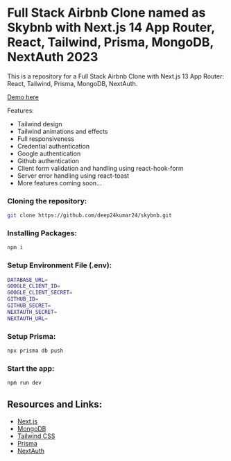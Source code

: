 # Full Stack Airbnb Clone named as Skybnb with Next.js 14 App Router, React, Tailwind, Prisma, MongoDB, NextAuth 2023

This is a repository for a Full Stack Airbnb Clone with Next.js 13 App Router: React, Tailwind, Prisma, MongoDB, NextAuth.

[Demo here](https://skybnb-alpha.vercel.app/) 

Features:

* Tailwind design
* Tailwind animations and effects
* Full responsiveness
* Credential authentication
* Google authentication
* Github authentication
* Client form validation and handling using react-hook-form
* Server error handling using react-toast
* More features coming soon...

### Cloning the repository:

```bash
git clone https://github.com/deep24kumar24/skybnb.git
```

### Installing Packages:

```bash
npm i
```

### Setup Environment File (.env):

```bash
DATABASE_URL=
GOOGLE_CLIENT_ID=
GOOGLE_CLIENT_SECRET=
GITHUB_ID=
GITHUB_SECRET=
NEXTAUTH_SECRET=
NEXTAUTH_URL=
```

### Setup Prisma:

```bash
npx prisma db push
```


### Start the app:

```bash
npm run dev
```


## Resources and Links:

- [Next.js](https://nextjs.org)
- [MongoDB](https://www.mongodb.com/)
- [Tailwind CSS](https://tailwindcss.com/)
- [Prisma](https://www.prisma.io/)
- [NextAuth](https://next-auth.js.org/)


